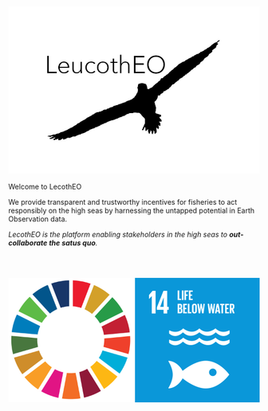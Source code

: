 <img src="assets/img/LeucothEO Logo SW HR.png" alt="Logo LeucothEO">

Welcome to LecothEO

We provide transparent and trustworthy incentives for fisheries to act responsibly on the high seas by harnessing the untapped potential in Earth Observation data. 

<i>LecothEO is the platform enabling stakeholders in the high seas to <b>out-collaborate the satus quo</b>.</i>

<br><br>

<img src="assets/img/sdg_ring.png" alt="UN SDG" width="250" height="250" align="left"> <img src="assets/img/UN SDG_GIF_14 copy.gif" alt="UN SDG" width="250" height="250" align="right"> 

<br><br>
<br><br>
<br><br>
<br><br>
<br><br>
<br><br>
<br><br>
<br><br>

